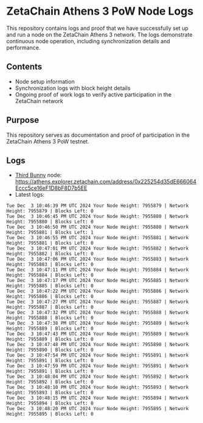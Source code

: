 # ZetaChain Athens 3 PoW Node Logs
This repository contains logs and proof that we have successfully set up and run a node on the ZetaChain Athens 3 network. The logs demonstrate continuous node operation, including synchronization details and performance.

## Contents
- Node setup information
- Synchronization logs with block height details
- Ongoing proof of work logs to verify active participation in the ZetaChain network

## Purpose
This repository serves as documentation and proof of participation in the ZetaChain Athens 3 PoW testnet.

## Logs

- [Third Bunny](https://thirdbunny.xyz/) node: https://athens.explorer.zetachain.com/address/0x225254d35dE666064Eccc5ce16eF1D8bF8D7b5EE
- Latest logs:
```
Tue Dec  3 10:46:39 PM UTC 2024 Your Node Height: 7955879 | Network Height: 7955879 | Blocks Left: 0
Tue Dec  3 10:46:45 PM UTC 2024 Your Node Height: 7955880 | Network Height: 7955880 | Blocks Left: 0
Tue Dec  3 10:46:50 PM UTC 2024 Your Node Height: 7955880 | Network Height: 7955881 | Blocks Left: 1
Tue Dec  3 10:46:55 PM UTC 2024 Your Node Height: 7955881 | Network Height: 7955881 | Blocks Left: 0
Tue Dec  3 10:47:01 PM UTC 2024 Your Node Height: 7955882 | Network Height: 7955882 | Blocks Left: 0
Tue Dec  3 10:47:06 PM UTC 2024 Your Node Height: 7955883 | Network Height: 7955883 | Blocks Left: 0
Tue Dec  3 10:47:11 PM UTC 2024 Your Node Height: 7955884 | Network Height: 7955884 | Blocks Left: 0
Tue Dec  3 10:47:17 PM UTC 2024 Your Node Height: 7955885 | Network Height: 7955885 | Blocks Left: 0
Tue Dec  3 10:47:22 PM UTC 2024 Your Node Height: 7955886 | Network Height: 7955886 | Blocks Left: 0
Tue Dec  3 10:47:27 PM UTC 2024 Your Node Height: 7955887 | Network Height: 7955887 | Blocks Left: 0
Tue Dec  3 10:47:32 PM UTC 2024 Your Node Height: 7955888 | Network Height: 7955888 | Blocks Left: 0
Tue Dec  3 10:47:38 PM UTC 2024 Your Node Height: 7955889 | Network Height: 7955889 | Blocks Left: 0
Tue Dec  3 10:47:43 PM UTC 2024 Your Node Height: 7955889 | Network Height: 7955889 | Blocks Left: 0
Tue Dec  3 10:47:48 PM UTC 2024 Your Node Height: 7955890 | Network Height: 7955890 | Blocks Left: 0
Tue Dec  3 10:47:54 PM UTC 2024 Your Node Height: 7955891 | Network Height: 7955891 | Blocks Left: 0
Tue Dec  3 10:47:59 PM UTC 2024 Your Node Height: 7955891 | Network Height: 7955891 | Blocks Left: 0
Tue Dec  3 10:48:04 PM UTC 2024 Your Node Height: 7955892 | Network Height: 7955892 | Blocks Left: 0
Tue Dec  3 10:48:10 PM UTC 2024 Your Node Height: 7955893 | Network Height: 7955893 | Blocks Left: 0
Tue Dec  3 10:48:15 PM UTC 2024 Your Node Height: 7955894 | Network Height: 7955894 | Blocks Left: 0
Tue Dec  3 10:48:20 PM UTC 2024 Your Node Height: 7955895 | Network Height: 7955895 | Blocks Left: 0
```
